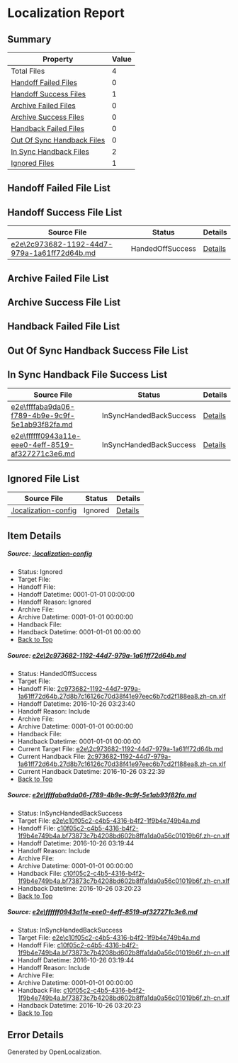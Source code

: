 # <a name='report-top'></a> Localization Report

## Summary
 Property | Value 
 -------- | ----- 
 Total Files | 4
[ Handoff Failed Files ](#handoff-failed-list)| 0
[ Handoff Success Files ](#handoff-success-list)| 1
[ Archive Failed Files ](#archive-failed-list)| 0
[ Archive Success Files ](#archive-success-list)| 0
[ Handback Failed Files ](#handback-failed-list)| 0
[ Out Of Sync Handback Files ](#outofsync-handback-success-list)| 0
[ In Sync Handback Files ](#insync-handback-success-list)| 2
[ Ignored Files ](#ignored-list)| 1

## <a name='handoff-failed-list'></a> Handoff Failed File List

## <a name='handoff-success-list'></a> Handoff Success File List
 Source File | Status | Details 
 ----------- | ------ | ------- 
 [e2e\2c973682-1192-44d7-979a-1a61ff72d64b.md](https://github.com/OpenLocalizationTestOrg/ol-test0/blob/07b810b97024919cbd42857e77034e24d1657808/e2e/2c973682-1192-44d7-979a-1a61ff72d64b.md) | HandedOffSuccess | [Details](#20f8de66c12ed659fa18892084f07fe6176a31121)

## <a name='archive-failed-list'></a> Archive Failed File List

## <a name='archive-success-list'></a> Archive Success File List

## <a name='handback-failed-list'></a> Handback Failed File List

## <a name='outofsync-handback-success-list'></a> Out Of Sync Handback Success File List

## <a name='insync-handback-success-list'></a> In Sync Handback File Success List
 Source File | Status | Details 
 ----------- | ------ | ------- 
 [e2e\ffffaba9da06-f789-4b9e-9c9f-5e1ab93f82fa.md](https://github.com/OpenLocalizationTestOrg/ol-test0/blob/e9cfe67f25cddef495fbb407de6555b11c6871a7/e2e/ffffaba9da06-f789-4b9e-9c9f-5e1ab93f82fa.md) | InSyncHandedBackSuccess | [Details](#4912482fdc6355aa46371c3056d5106a4c0fe7292)
 [e2e\ffffff0943a11e-eee0-4eff-8519-af327271c3e6.md](https://github.com/OpenLocalizationTestOrg/ol-test0/blob/07b810b97024919cbd42857e77034e24d1657808/e2e/ffffff0943a11e-eee0-4eff-8519-af327271c3e6.md) | InSyncHandedBackSuccess | [Details](#4912482fdc6355aa46371c3056d5106a4c0fe7293)

## <a name='ignored-list'></a> Ignored File List
 Source File | Status | Details 
 ----------- | ------ | ------- 
 [.localization-config](https://github.com/OpenLocalizationTestOrg/ol-test0/blob/07b810b97024919cbd42857e77034e24d1657808/.localization-config) | Ignored | [Details](#c268a05ecaa7ec85942ed632c29928ee5bd6da8d0)

## Item Details
##### <a name='c268a05ecaa7ec85942ed632c29928ee5bd6da8d0'></a> Source: [.localization-config](https://github.com/OpenLocalizationTestOrg/ol-test0/blob/07b810b97024919cbd42857e77034e24d1657808/.localization-config)
* Status: Ignored
* Target File: 
* Handoff File: 
* Handoff Datetime: 0001-01-01 00:00:00
* Handoff Reason: Ignored
* Archive File: 
* Archive Datetime: 0001-01-01 00:00:00
* Handback File: 
* Handback Datetime: 0001-01-01 00:00:00
* [Back to Top](#report-top)

##### <a name='20f8de66c12ed659fa18892084f07fe6176a31121'></a> Source: [e2e\2c973682-1192-44d7-979a-1a61ff72d64b.md](https://github.com/OpenLocalizationTestOrg/ol-test0/blob/07b810b97024919cbd42857e77034e24d1657808/e2e/2c973682-1192-44d7-979a-1a61ff72d64b.md)
* Status: HandedOffSuccess
* Target File: 
* Handoff File: [2c973682-1192-44d7-979a-1a61ff72d64b.27d8b7c16126c70d38f41e97eec6b7cd2f188ea8.zh-cn.xlf](https://github.com/OpenLocalizationTestOrg/ol-test0-handoff/blob/c6573dd8a640ee1d72dd5cb21cc9240fac9d57be/ol-handoff/OpenLocalizationTestOrg/ol-test0-zhcn/shujia/ht/2c973682-1192-44d7-979a-1a61ff72d64b.27d8b7c16126c70d38f41e97eec6b7cd2f188ea8.zh-cn.xlf)
* Handoff Datetime: 2016-10-26 03:23:40
* Handoff Reason: Include
* Archive File: 
* Archive Datetime: 0001-01-01 00:00:00
* Handback File: 
* Handback Datetime: 0001-01-01 00:00:00
* Current Target File: [e2e\2c973682-1192-44d7-979a-1a61ff72d64b.md](https://github.com/OpenLocalizationTestOrg/ol-test0-zhcn/blob/62cbe2ebb1fc5b8ff26d795aab980c3b93636c08/e2e/2c973682-1192-44d7-979a-1a61ff72d64b.md)
* Current Handback File: [2c973682-1192-44d7-979a-1a61ff72d64b.27d8b7c16126c70d38f41e97eec6b7cd2f188ea8.zh-cn.xlf](https://github.com/OpenLocalizationTestOrg/ol-test0-handback/blob/d7e2b33c83c506fcb8e3c028565a28d275051250/ol-handback/OpenLocalizationTestOrg/ol-test0-zhcn/shujia/ht/2c973682-1192-44d7-979a-1a61ff72d64b.27d8b7c16126c70d38f41e97eec6b7cd2f188ea8.zh-cn.xlf)
* Current Handback Datetime: 2016-10-26 03:22:39
* [Back to Top](#report-top)

##### <a name='4912482fdc6355aa46371c3056d5106a4c0fe7292'></a> Source: [e2e\ffffaba9da06-f789-4b9e-9c9f-5e1ab93f82fa.md](https://github.com/OpenLocalizationTestOrg/ol-test0/blob/e9cfe67f25cddef495fbb407de6555b11c6871a7/e2e/ffffaba9da06-f789-4b9e-9c9f-5e1ab93f82fa.md)
* Status: InSyncHandedBackSuccess
* Target File: [e2e\c10f05c2-c4b5-4316-b4f2-1f9b4e749b4a.md](https://github.com/OpenLocalizationTestOrg/ol-test0-zhcn/blob/f6f83745e93ef316505ab8853a6338d323fcf8fa/e2e/c10f05c2-c4b5-4316-b4f2-1f9b4e749b4a.md)
* Handoff File: [c10f05c2-c4b5-4316-b4f2-1f9b4e749b4a.bf73873c7b4208bd602b8ffa1da0a56c01019b6f.zh-cn.xlf](https://github.com/OpenLocalizationTestOrg/ol-test0-handoff/blob/e5ac38edcb4f56f4b034d9e726353c53d5bc3cca/ol-handoff/OpenLocalizationTestOrg/ol-test0-zhcn/shujia/ht/c10f05c2-c4b5-4316-b4f2-1f9b4e749b4a.bf73873c7b4208bd602b8ffa1da0a56c01019b6f.zh-cn.xlf)
* Handoff Datetime: 2016-10-26 03:19:44
* Handoff Reason: Include
* Archive File: 
* Archive Datetime: 0001-01-01 00:00:00
* Handback File: [c10f05c2-c4b5-4316-b4f2-1f9b4e749b4a.bf73873c7b4208bd602b8ffa1da0a56c01019b6f.zh-cn.xlf](https://github.com/OpenLocalizationTestOrg/ol-test0-handback/blob/252f92fd1830d2cbbba3508c7e01481601790f9b/ol-handback/OpenLocalizationTestOrg/ol-test0-zhcn/shujia/ht/c10f05c2-c4b5-4316-b4f2-1f9b4e749b4a.bf73873c7b4208bd602b8ffa1da0a56c01019b6f.zh-cn.xlf)
* Handback Datetime: 2016-10-26 03:20:23
* [Back to Top](#report-top)

##### <a name='4912482fdc6355aa46371c3056d5106a4c0fe7293'></a> Source: [e2e\ffffff0943a11e-eee0-4eff-8519-af327271c3e6.md](https://github.com/OpenLocalizationTestOrg/ol-test0/blob/07b810b97024919cbd42857e77034e24d1657808/e2e/ffffff0943a11e-eee0-4eff-8519-af327271c3e6.md)
* Status: InSyncHandedBackSuccess
* Target File: [e2e\c10f05c2-c4b5-4316-b4f2-1f9b4e749b4a.md](https://github.com/OpenLocalizationTestOrg/ol-test0-zhcn/blob/f6f83745e93ef316505ab8853a6338d323fcf8fa/e2e/c10f05c2-c4b5-4316-b4f2-1f9b4e749b4a.md)
* Handoff File: [c10f05c2-c4b5-4316-b4f2-1f9b4e749b4a.bf73873c7b4208bd602b8ffa1da0a56c01019b6f.zh-cn.xlf](https://github.com/OpenLocalizationTestOrg/ol-test0-handoff/blob/e5ac38edcb4f56f4b034d9e726353c53d5bc3cca/ol-handoff/OpenLocalizationTestOrg/ol-test0-zhcn/shujia/ht/c10f05c2-c4b5-4316-b4f2-1f9b4e749b4a.bf73873c7b4208bd602b8ffa1da0a56c01019b6f.zh-cn.xlf)
* Handoff Datetime: 2016-10-26 03:19:44
* Handoff Reason: Include
* Archive File: 
* Archive Datetime: 0001-01-01 00:00:00
* Handback File: [c10f05c2-c4b5-4316-b4f2-1f9b4e749b4a.bf73873c7b4208bd602b8ffa1da0a56c01019b6f.zh-cn.xlf](https://github.com/OpenLocalizationTestOrg/ol-test0-handback/blob/252f92fd1830d2cbbba3508c7e01481601790f9b/ol-handback/OpenLocalizationTestOrg/ol-test0-zhcn/shujia/ht/c10f05c2-c4b5-4316-b4f2-1f9b4e749b4a.bf73873c7b4208bd602b8ffa1da0a56c01019b6f.zh-cn.xlf)
* Handback Datetime: 2016-10-26 03:20:23
* [Back to Top](#report-top)


## Error Details

Generated by OpenLocalization.
